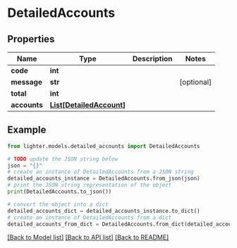 # DetailedAccounts


## Properties

Name | Type | Description | Notes
------------ | ------------- | ------------- | -------------
**code** | **int** |  | 
**message** | **str** |  | [optional] 
**total** | **int** |  | 
**accounts** | [**List[DetailedAccount]**](DetailedAccount.md) |  | 

## Example

```python
from lighter.models.detailed_accounts import DetailedAccounts

# TODO update the JSON string below
json = "{}"
# create an instance of DetailedAccounts from a JSON string
detailed_accounts_instance = DetailedAccounts.from_json(json)
# print the JSON string representation of the object
print(DetailedAccounts.to_json())

# convert the object into a dict
detailed_accounts_dict = detailed_accounts_instance.to_dict()
# create an instance of DetailedAccounts from a dict
detailed_accounts_from_dict = DetailedAccounts.from_dict(detailed_accounts_dict)
```
[[Back to Model list]](../README.md#documentation-for-models) [[Back to API list]](../README.md#documentation-for-api-endpoints) [[Back to README]](../README.md)


